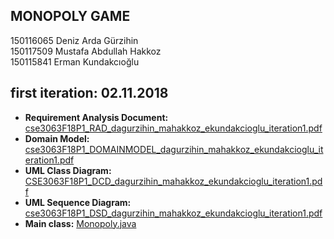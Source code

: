 ## MONOPOLY GAME

150116065 Deniz Arda Gürzihin  
150117509 Mustafa Abdullah Hakkoz  
150115841 Erman Kundakcıoğlu  



## first iteration: 02.11.2018

- **Requirement Analysis Document:** [cse3063F18P1_RAD_dagurzihin_mahakkoz_ekundakcioglu_iteration1.pdf](https://github.com/mustafahakkoz/monopoly/blob/master/iteration1/CSE3063F18P1_RAD_dagurzihin_mahakkoz_ekundakcioglu_iteration1.pdf)  
- **Domain Model:** [cse3063F18P1_DOMAINMODEL_dagurzihin_mahakkoz_ekundakcioglu_iteration1.pdf](https://github.com/mustafahakkoz/monopoly/blob/master/iteration1/CSE3063F18P1_DOMAINMODEL_dagurzihin_mahakkoz_ekundakcioglu_iteration1.pdf)  
- **UML Class Diagram:** [CSE3063F18P1_DCD_dagurzihin_mahakkoz_ekundakcioglu_iteration1.pdf](https://github.com/mustafahakkoz/monopoly/blob/master/iteration1/CSE3063F18P1_DCD_dagurzihin_mahakkoz_ekundakcioglu_iteration1.pdf)  
- **UML Sequence Diagram:** [cse3063F18P1_DSD_dagurzihin_mahakkoz_ekundakcioglu_iteration1.pdf](https://github.com/mustafahakkoz/monopoly/blob/master/iteration1/CSE3063F18P1_DSD_dagurzihin_mahakkoz_ekundakcioglu_iteration1.pdf)  
- **Main class:** [Monopoly.java](https://github.com/mustafahakkoz/monopoly/blob/master/iteration1/Monopoly.java)  

